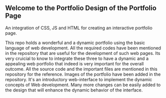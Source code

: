 ## Welcome to the Portfolio Design of the Portfolio Page

An integration of CSS, JS and  HTML for creating an interactive portfolio page.

This repo holds a wonderful and a dynamic portfolio using the basic language of web development. All the required codes have been mentioned in the repository that are useful for the development of such web pages. Its very cruicial to know to integrate these three to have a dynamic and a appealing web portfolio that indeed is very important for the overall outcome. All the source code and the important files are mentioned in this repository for the reference. Images of the portfolio have been added in the repository. 
It's an introductory web-interface to implement the dynamic concepts of Web development. Many more changes can be easily added to the design that will enhance the dynamic behavior of the interface.

